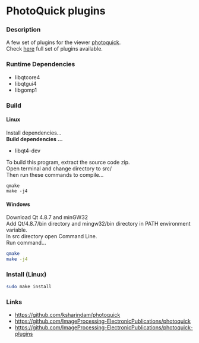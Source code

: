 # PhotoQuick plugins

### Description
A few set of plugins for the viewer [photoquick](https://github.com/ksharindam/photoquick).  
Check [here](https://github.com/ImageProcessing-ElectronicPublications/photoquick-plugins) full set of plugins available.  

### Runtime Dependencies
* libqtcore4  
* libqtgui4  
* libgomp1

### Build 

#### Linux
Install dependencies...  
**Build dependencies ...**  
 * libqt4-dev  

To build this program, extract the source code zip.  
Open terminal and change directory to src/  
Then run these commands to compile...  
```
qmake  
make -j4  
```

#### Windows
Download Qt 4.8.7 and minGW32  
Add Qt/4.8.7/bin directory and mingw32/bin directory in PATH environment variable.  
In src directory open Command Line.  
Run command...  
```sh
qmake
make -j4
```

### Install (Linux)
```sh
sudo make install
```

### Links

* https://github.com/ksharindam/photoquick
* https://github.com/ImageProcessing-ElectronicPublications/photoquick
*  https://github.com/ImageProcessing-ElectronicPublications/photoquick-plugins